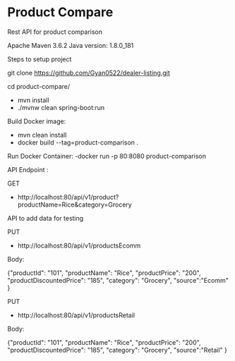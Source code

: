 # Product Compare

Rest API for product comparison

Apache Maven 3.6.2 Java version: 1.8.0_181

Steps to setup project

git clone https://github.com/Gyan0522/dealer-listing.git

cd product-compare/

- mvn install
- ./mvnw clean spring-boot:run


Build Docker image:
- mvn clean install
-	docker build --tag=product-comparison .
		
Run Docker Container:
-docker run -p 80:8080 product-comparison

API Endpoint :

GET

- http://localhost:80/api/v1/product?productName=Rice&category=Grocery


API to add data for testing

PUT

- http://localhost:80/api/v1/productsEcomm

Body:

{"productId": "101", "productName": "Rice", "productPrice": "200", "productDiscountedPrice": "185", "category": "Grocery", "source":"Ecomm" }

PUT
- http://localhost:80/api/v1/productsRetail

Body:

{"productId": "101", "productName": "Rice", "productPrice": "200", "productDiscountedPrice": "185", "category": "Grocery", "source":"Retail" }




